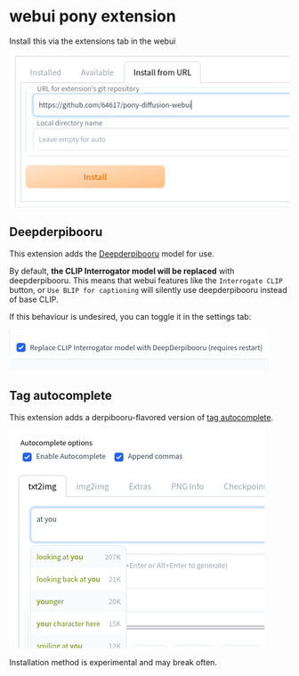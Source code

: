 # webui pony extension
Install this via the extensions tab in the webui

![](install.png)

## Deepderpibooru
This extension adds the [Deepderpibooru](https://github.com/64617/deepderpibooru) model for use.

By default, **the CLIP Interrogator model will be replaced** with deepderpibooru. This means that webui features like the `Interrogate CLIP` button, or `Use BLIP for captioning` will silently use deepderpibooru instead of base CLIP.

If this behaviour is undesired, you can toggle it in the settings tab:

![](ddb_settings.png)

## Tag autocomplete
This extension adds a derpibooru-flavored version of [tag autocomplete](https://github.com/DominikDoom/a1111-sd-webui-tagcomplete). 

![](tagcomplete.png)

Installation method is experimental and may break often.
